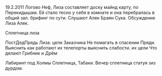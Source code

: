 19.2.2011
	Логово Неф, Лиза составляет доску майнд карту, по Перекидышам. Ей стало тесно у себя в комнате и она перебралась в общий зал.
	брифинг по сути. Слушают Алек Браян Сука.
Обсуждение Лиза Алек.

Сплетница лиза

ПостДедПрядь
Лиза: цели Заказчика 
	Не помагать в спасении Пряди.
	Выяснить 
		как работают их телепорты выяснить слабости.
		их цели
		Что делают Грибник и Дрём

Лабиринт под Холмы Сплетница, Табаки.
	Вечер сплетница статуя зиз дурдом.

